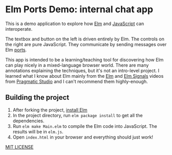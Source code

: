# Elm Ports Demo: internal chat app

This is a demo application to explore how [Elm](http://elm-lang.org) and [JavaScript](https://developer.mozilla.org/en-US/docs/Web/JavaScript) can interoperate.

The textbox and button on the left is driven entirely by Elm. The controls on the right are pure JavaScript. They communicate by sending messages over Elm [ports](http://elm-lang.org/guide/interop#ports).

This app is intended to be a learning/teaching tool for discovering how Elm can play nicely in a mixed-language browser world. There are many annotations explaining the techniques, but it's not an intro-level project. I learned what I know about Elm mainly from the [Elm](https://pragmaticstudio.com/elm) and [Elm Signals](https://pragmaticstudio.com/elm-signals) videos from [Pragmatic Studio](http://pragmaticstudio.com) and I can't recommend them highly-enough.

## Building the project

1. After forking the project, [install Elm](http://elm-lang.org/install)
1. In the project directory, run ```elm package install``` to get all the dependencies.
1. Run ```elm make Main.elm``` to compile the Elm code into JavaScript. The results will be in ```elm.js```.
1. Open ```index.html``` in your browser and everything should just work!

[MIT LICENSE](/LICENSE)
